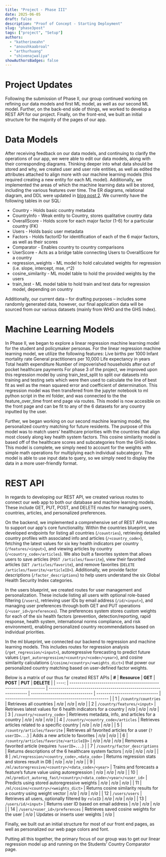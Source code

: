 ```yaml
---
title: "Project - Phase III"
date: 2025-06-05
draft: false
description: "Proof of Concept - Starting Deployment"
slug: "phase3post"
tags: ["project", "Setup"]
authors:
  - "katherineahn"
  - "anoushkaabroal"
  - "arthurhuang"
  - "shivenajwaliya"
showAuthorsBadges: false
---
```

# Project Updates  
Following the submission of Phase II, our group continued working on refining our data models and first ML model, as well as our second ML model. Further, on the back-end side of things, we worked to develop a REST API for our project. Finally, on the front-end, we built an initial structure for the majority of the pages of our app.

# Data Models 
After receiving feedback on our data models, and continuing to clarify the operations of our app, we were able to edit our data models, along with their corresponding diagrams. Thinking deeper into what data should be stored and why, we created user and user role entities, as well as edited the attributes attached to align more with our machine learning models (this required creating a new entity for each ML model). Additionally, we implemented the areas of which the machine learning data will be stored, including the various features over time. The ER diagrams, relational diagram, and DDL were updated in [blog post 2](https://arthur-t-huang.github.io/Care-Compass-Blog/team_posts/phase2post/#er-diagrams-relational-diagram-sql-ddl). We currently have the following tables in our SQL:

- Country - Holds basic country metadata
- CountryInfo - Weak entity to Country, stores qualitative country data
- OverallScore - Holds score for each major factor (1-6) for a particular country (FK)
- Users - Holds basic user metadata
- Factors - Holds factorID for identification of each of the 6 major factors, as well as their scores
- Comparator - Enables country to country comparisons
- UserScore - Acts as a bridge table connecting Users to OverallScore for a country
- regression_weights - ML model to hold calculated weights for regression (i.e. slope, intercept, mse, r^2)
- cosine_similarity - ML model table to hold the provided weights by the users 
- train_test - ML model table to hold train and test data for regression model, depending on country


Additionally, our current data – for drafting purposes – includes some randomly generated data, however, our final application data will be sourced from our various datasets (mainly from WHO and the GHS Index). 

# Machine Learning Models
In Phase II, we began to explore a linear regression machine learning model for the student and policymaker personas. For the linear regression machine learning model, we utilize the following features: 
Live births per 1000
Infant mortality rate 
General practitioners per 10,000
Life expectancy in years
Total health expenditure 
Number of impoverished households after out of pocket healthcare payments
For phase 3 of the project, we improved upon this regression model by using train_test_split to split our datasets into training and testing sets which were then used to calculate the line of best fit as well as the mean squared error and coefficient of determination. This regression model was then transfered from the jupyter notebook to ml python script in the ml folder, and was connected to the the feature_over_time front end page via routes. This model is now accesible on the front page and can be fit to any of the 6 datasets for any country inputted by the user.

Further, we began working on our second machine learning model, the personalized country matching for future residents. The purpose of this model was to match users’ healthcare priorities with the countries that align most closely along key health system factors. This cosine similarity model is based off of the healthcare scores and subcategories from the GHS index. This model is complete, we simply need to account for the weights with simple math operations for multiplying each individual subcategory. The model is able to use input data to query, so we simply need to display the data in a more user-friendly format. 

# REST API
In regards to developing our REST API, we created various routes to connect our web app to both our database and machine learning models. These include GET, PUT, POST, and DELETE routes for managing users, countries, articles, and personalized preferences.

On the backend, we implemented a comprehensive set of REST API routes to support our app's core functionality. Within the countries blueprint, we developed endpoints for listing all countries (`/countries`), retrieving detailed country profiles with associated info and articles (`/<country_code>`), fetching the latest values for six key health indicators per country (`/features/<input>`), and viewing articles by country (`/<country_code>/articles`). We also built a favorites system that allows users to save articles (`POST /articles/favorite`), view their favorited articles (`GET /articles/favorite`), and remove favorites (`DELETE /articles/favorite/<articleID>`). Additionally, we provide factor descriptions (`/factor_descriptions`) to help users understand the six Global Health Security Index categories.

In the users blueprint, we created routes for user management and personalization. These include listing all users with optional role-based filtering (`/users`), retrieving user IDs by email address (`/id/<input>`), and managing user preferences through both GET and PUT operations (`/<user_id>/preferences`). The preferences system stores custom weights for each of the six health factors (prevention, detection/reporting, rapid response, health system, international norms compliance, and risk environment), enabling personalized country recommendations based on individual priorities.

In the ml blueprint, we connected our backend to regression and machine learning models. This includes routes for regression analysis (`/get_regression/<input>`), autoregressive forecasting to predict future values (`/get_autoregressive/<country>/<code>/<year>`), and cosine similarity calculations (`/cosine/<country>/<weights_dict>`) that power our personalized country matching based on user-defined factor weights.

Below is a matrix of our thus far created REST APIs
| **#** | **Resource**                                                      | **GET**                                                             | **POST**                        | **PUT**                         | **DELETE**                                           |
| ----: | ----------------------------------------------------------------- | ------------------------------------------------------------------- | ------------------------------- | ------------------------------- | ---------------------------------------------------- |
|     1 | `/country/countries`                                              | Retrieves all countries                                             | *n/a*                           | *n/a*                           | *n/a*                                                |
|     2 | `/country/features/<input>`                                       | Retrieves latest values for 6 health indicators for a country       | *n/a*                           | *n/a*                           | *n/a*                                                |
|     3 | `/country/<country_code>`                                         | Retrieves metadata, info, and articles for a country                | *n/a*                           | *n/a*                           | *n/a*                                                |
|     4 | `/country/<country_code>/articles`                                | Retrieves articles related to a specific country                    | *n/a*                           | *n/a*                           | *n/a*                                                |
|     5 | `/country/articles/favorite`                                      | Retrieves all favorited articles for a user (`?userID=...`)         | Adds a new article to favorites | *n/a*                           | *n/a*                                                |
|     6 | `/country/articles/favorite/<articleID>`                          | *n/a*                                                               | *n/a*                           | *n/a*                           | Removes a favorited article (requires `?userID=...`) |
|     7 | `/country/factor_descriptions`                                    | Returns descriptions of the 6 healthcare system factors             | *n/a*                           | *n/a*                           | *n/a*                                                |
|     8 | `/ml/regression/<country_code>,<data_code>`                   | Returns regression stats and stores result in DB                    | *n/a*                           | *n/a*                           | *n/a*                                                |
|     9 | `/ml/autoregressive/<country>/<data_code>/<year>`             | Trains and forecasts a feature’s future value using autoregression  | *n/a*                           | *n/a*                           | *n/a*                                                |
|    10 | `/ml/predict_autoreg_fast/<country>/<data_code>/<year>/<user_id>` | Predicts using stored autoregressive weights                        | *n/a*                           | *n/a*                           | *n/a*                                                |
|    11 | `/ml/cosine/<country>/<weights_dict>`                             | Returns cosine similarity results for a country using weight vector | *n/a*                           | *n/a*                           | *n/a*                                                |
|    12 | `/users/users`                                                    | Retrieves all users, optionally filtered by `roleID`                | *n/a*                           | *n/a*                           | *n/a*                                                |
|    13 | `/users/id/<input>`                                               | Returns user ID based on email address                              | *n/a*                           | *n/a*                           | *n/a*                                                |
|    14 | `/users/<user_id>/preferences`                                    | Retrieves saved cosine weights for the user                         | *n/a*                           | Updates or inserts user weights | *n/a*                                                |





Finally, we built out an initial structure for most of our front end pages, as well as personalized  our web page colors and font. 

Putting all this together, the primary focus of our group was to get our linear regression model up and running on the Students’ Country Comparator page. 








